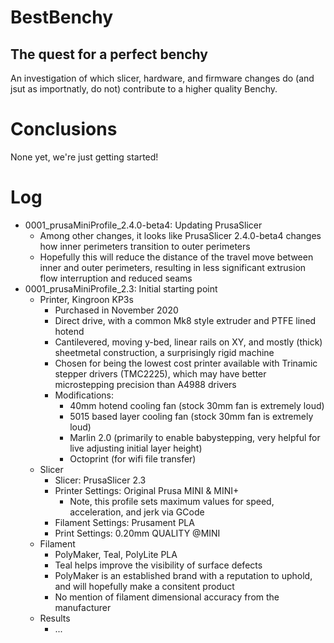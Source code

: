 # BestBenchy
## The quest for a perfect benchy

An investigation of which slicer, hardware, and firmware changes do (and jsut as importnatly, do not) contribute to a higher quality Benchy.

# Conclusions
None yet, we're just getting started!

# Log

* 0001_prusaMiniProfile_2.4.0-beta4: Updating PrusaSlicer
    * Among other changes, it looks like PrusaSlicer 2.4.0-beta4 changes how inner perimeters transition to outer perimeters
    * Hopefully this will reduce the distance of the travel move between inner and outer perimeters, resulting in less significant extrusion flow interruption and reduced seams
* 0001_prusaMiniProfile_2.3: Initial starting point
    * Printer, Kingroon KP3s
        * Purchased in November 2020
        * Direct drive, with a common Mk8 style extruder and PTFE lined hotend
        * Cantilevered, moving y-bed, linear rails on XY, and mostly (thick) sheetmetal construction, a surprisingly rigid machine
        * Chosen for being the lowest cost printer available with Trinamic stepper drivers (TMC2225), which may have better microstepping precision than A4988 drivers
        * Modifications:
            * 40mm hotend cooling fan (stock 30mm fan is extremely loud)
            * 5015 based layer cooling fan (stock 30mm fan is extremely loud)
            * Marlin 2.0 (primarily to enable babystepping, very helpful for live adjusting initial layer height)
            * Octoprint (for wifi file transfer)
    * Slicer
        * Slicer: PrusaSlicer 2.3
        * Printer Settings: Original Prusa MINI & MINI+
            * Note, this profile sets maximum values for speed, acceleration, and jerk via GCode
        * Filament Settings: Prusament PLA
        * Print Settings: 0.20mm QUALITY @MINI
    * Filament
        * PolyMaker, Teal, PolyLite PLA
        * Teal helps improve the visibility of surface defects
        * PolyMaker is an established brand with a reputation to uphold, and will hopefully make a consitent product
        * No mention of filament dimensional accuracy from the manufacturer
    * Results
        * ...
